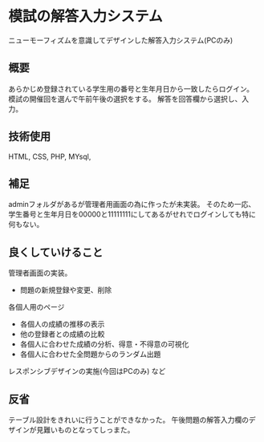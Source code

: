 # 模試の解答入力システム
ニューモーフィズムを意識してデザインした解答入力システム(PCのみ)
## 概要
あらかじめ登録されている学生用の番号と生年月日から一致したらログイン。
模試の開催回を選んで午前午後の選択をする。
解答を回答欄から選択し、入力。
## 技術使用
HTML, CSS, PHP, MYsql,
## 補足
adminフォルダがあるが管理者用画面の為に作ったが未実装。
そのため一応、学生番号と生年月日を00000と11111111にしてあるがせれでログインしても特に何もない。
## 良くしていけること
管理者画面の実装。

+ 問題の新規登録や変更、削除

各個人用のページ

+ 各個人の成績の推移の表示
+ 他の登録者との成績の比較
+ 各個人に合わせた成績の分析、得意・不得意の可視化
+ 各個人に合わせた全問題からのランダム出題

レスポンシブデザインの実施(今回はPCのみ)
など

## 反省
テーブル設計をきれいに行うことができなかった。
午後問題の解答入力欄のデザインが見難いものとなってしっまた。
